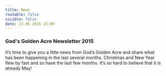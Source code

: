 ```yaml
---
title: News
routable: false
visible: false
date: 23.06.2015 15:00
---
```


### God's Golden Acre Newsletter 2015

It’s time to give you a little news from God’s Golden Acre and share what has been happening in the last several months.  Christmas and New Year flew by fast and so have the last few months.  It’s so hard to believe that it is already May!